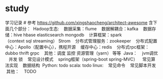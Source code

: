 # study
学习记录
# 参考 https://github.com/xingshaocheng/architect-awesome 
含下面几个部分：
  Hadoop生态:
    数据采集：flume
    数据解耦合：kafka
    数据存储：hive hbase elasticsearch mongodb 
    计算框架：spark（context sql streaming） Strom 
    分布式管理服务：zookeeper
    分布式配置中心：Apollo（配置中心），携程开源
    缓存中心：redis
    分布式rpc框架：dubbo thrift grpc
    其他：调度 监控 资源管理（yarn） 等等
  Java：
    jvm调优
    并发 锁 
    常见设计模式
    spring框架（spring-boot spring-MVC）
    常见算法实现
    数据结构
  Python:
    todo
  scala:
    todo
  linux:
    常见命令
    常见脚本开发
  其他：
    TODO
    
